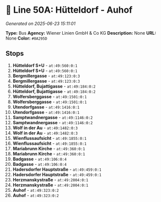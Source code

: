 # 🚌 Line 50A: Hütteldorf - Auhof

*Generated on 2025-06-23 15:11:01*

**Type:** Bus
**Agency:** Wiener Linien GmbH & Co KG
**Description:** None
**URL:** None
**Color:** `#0A295D`

## Stops

1. **Hütteldorf S+U** - `at:49:560:0:1`
2. **Hütteldorf S+U** - `at:49:560:0:1`
3. **Bergmillergasse** - `at:49:123:0:3`
4. **Bergmillergasse** - `at:49:123:0:3`
5. **Hütteldorf, Bujattigasse** - `at:49:184:0:2`
6. **Hütteldorf, Bujattigasse** - `at:49:184:0:2`
7. **Wolfersberggasse** - `at:49:1501:0:1`
8. **Wolfersberggasse** - `at:49:1501:0:1`
9. **Utendorfgasse** - `at:49:1416:0:1`
10. **Utendorfgasse** - `at:49:1416:0:1`
11. **Samptwandnergasse** - `at:49:1146:0:2`
12. **Samptwandnergasse** - `at:49:1146:0:2`
13. **Wolf in der Au** - `at:49:1482:0:3`
14. **Wolf in der Au** - `at:49:1482:0:3`
15. **Wienflussaufsicht** - `at:49:1855:0:1`
16. **Wienflussaufsicht** - `at:49:1855:0:1`
17. **Mariabrunn Kirche** - `at:49:360:0:1`
18. **Mariabrunn Kirche** - `at:49:360:0:1`
19. **Badgasse** - `at:49:106:0:4`
20. **Badgasse** - `at:49:106:0:4`
21. **Hadersdorfer Hauptstraße** - `at:49:459:0:1`
22. **Hadersdorfer Hauptstraße** - `at:49:459:0:1`
23. **Herzmanskystraße** - `at:49:2004:0:1`
24. **Herzmanskystraße** - `at:49:2004:0:1`
25. **Auhof** - `at:49:323:0:2`
26. **Auhof** - `at:49:323:0:2`